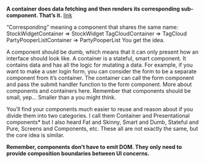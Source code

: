 <strong>A container does data fetching and then renders its corresponding sub-component. That’s it.</strong>
<a href="https://medium.com/@learnreact/container-components-c0e67432e005">link</a>

“Corresponding” meaning a component that shares the same name:
StockWidgetContainer => StockWidget
TagCloudContainer => TagCloud
PartyPooperListContainer => PartyPooperList
You get the idea.

A component should be dumb, which means that it can only present how an interface should look like. A container is a stateful, smart component. It contains data and has all the logic for mutating a data. For example, if you want to make a user login form, you can consider the form to be a separate component from it’s container. The container can call the form component and pass the submit handler function to the form component. More about components and containers here. Remember that components should be small, yep… Smaller than a you might think.

You’ll find your components much easier to reuse and reason about if you divide them into two categories. I call them Container and Presentational components* but I also heard Fat and Skinny, Smart and Dumb, Stateful and Pure, Screens and Components, etc. These all are not exactly the same, but the core idea is similar.

<strong>Remember, components don’t have to emit DOM. They only need to provide composition boundaries between UI concerns.</strong>



